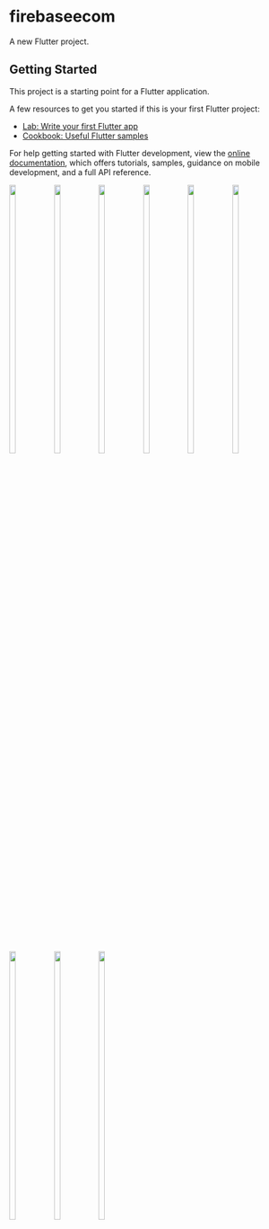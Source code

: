 # firebaseecom

A new Flutter project.

## Getting Started

This project is a starting point for a Flutter application.

A few resources to get you started if this is your first Flutter project:

- [Lab: Write your first Flutter app](https://docs.flutter.dev/get-started/codelab)
- [Cookbook: Useful Flutter samples](https://docs.flutter.dev/cookbook)

For help getting started with Flutter development, view the
[online documentation](https://docs.flutter.dev/), which offers tutorials,
samples, guidance on mobile development, and a full API reference.


<p>
<img src="https://github.com/raiyaniansh/shopping_user/assets/114207841/9099a201-20f7-47f8-b818-bde78b7932e2" width=15% height=35%>
<img src="https://github.com/raiyaniansh/shopping_user/assets/114207841/2dd12b78-60db-4b2a-baa1-96a38c3814fc" width=15% height=35%>
<img src="https://github.com/raiyaniansh/shopping_user/assets/114207841/69c7ec5d-514a-482e-be30-a480ee8a57dd" width=15% height=35%>
<img src="https://github.com/raiyaniansh/shopping_user/assets/114207841/98aad2a8-d2f5-42d4-bd30-91da5aec47df" width=15% height=35%>
<img src="https://github.com/raiyaniansh/shopping_user/assets/114207841/444dd1af-4844-4513-b9d2-27fbd56fbccf" width=15% height=35%>
<img src="https://github.com/raiyaniansh/shopping_user/assets/114207841/258b8016-e27f-4068-821d-1415afb389bc" width=15% height=35%>
<img src="https://github.com/raiyaniansh/shopping_user/assets/114207841/26cfb0a7-b7a7-4b56-a162-c49358358acd" width=15% height=35%>
<img src="https://github.com/raiyaniansh/shopping_user/assets/114207841/9f0d8b76-3c3f-476b-ac15-f773cf646ad0" width=15% height=35%>
<img src="https://github.com/raiyaniansh/shopping_user/assets/114207841/413dd9d5-348f-4a62-bb5b-11cf217670c6" width=15% height=35%>
</p>
